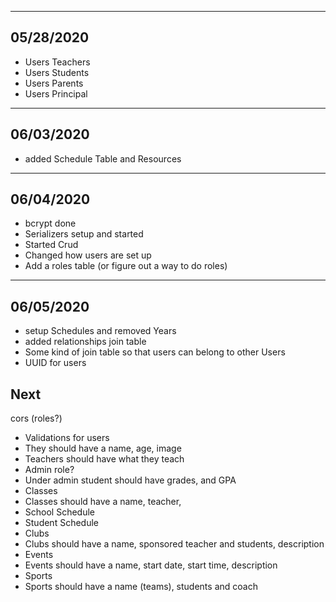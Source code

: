--------------------------------------------------------------------------------
05/28/2020
--------------------------------------------------------------------------------
- Users Teachers
- Users Students
- Users Parents
- Users Principal

--------------------------------------------------------------------------------
06/03/2020
--------------------------------------------------------------------------------
- added Schedule Table and Resources

--------------------------------------------------------------------------------
06/04/2020
--------------------------------------------------------------------------------
- bcrypt done
- Serializers setup and started
- Started Crud
- Changed how users are set up
- Add a roles table (or figure out a way to do roles)

--------------------------------------------------------------------------------
06/05/2020
--------------------------------------------------------------------------------
- setup Schedules and removed Years
- added relationships join table
- Some kind of join table so that users can belong to other Users
- UUID for users

## Next
cors
(roles?)
- Validations for users
- They should have a name, age, image
- Teachers should have what they teach
- Admin role?
- Under admin student should have grades, and GPA
- Classes
- Classes should have a name, teacher,
- School Schedule
- Student Schedule
- Clubs
- Clubs should have a name, sponsored teacher and students, description
- Events
- Events should have a name, start date, start time, description
- Sports
- Sports should have a name (teams), students and coach
